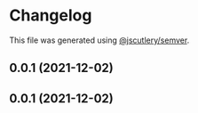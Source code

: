# Changelog

This file was generated using [@jscutlery/semver](https://github.com/jscutlery/semver).

## 0.0.1 (2021-12-02)



## 0.0.1 (2021-12-02)
